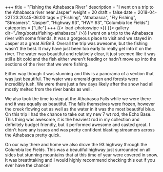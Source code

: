 +++
title = "Fishing the Athabasca River"
description = "I went on a trip to the Athabasca river near Jasper"
weight = 20
draft = false
date = 2018-04-22T23:20:45-06:00
tags = ["Fishing", "Athabasca", "Fly Fishing", "Streamers", "Jasper", "Highway 93", "HWY 93", "Columbia Ice Fields"]
categories = ["Life"]
+++
{{< load-photoswipe >}}
{{< gallery dir="./img/posts/fishing-athabasca" />}}
I went on a trip to the Athabasca river with some friends. It was a gorgeous place to visit and we stayed in Jasper at a great AirBnB. Overall the trip was awesome, but the fishing wasn't the best. It may have just been too early to really get into it on the river. The water was beautiful and relatively clear, it just seemed like it was still a bit cold and the fish either weren't feeding or hadn't move up into the sections of the river that we were fishing.

Either way though it was stunning and this is a panorama of a section that was just beautiful. The water was emerald green and forests were incredibly lush. We were there just a few days likely after the snow had all mostly melted from the river banks as well.

We also took the time to stop at the Athabasca Falls while we were there and it was equally as beautiful. The falls themselves were frozen, however the creek flowing out as well as the water in it was the most beautiful blue. On this trip I had the chance to take out my new 7 wt rod, the Echo Base. This thing was awesome, it is the heaviest rod in my collection and definitely budget friendly, but it performed awesome and casted great. I didn't have any issues and was pretty confident blasting streamers across the Athabasca pretty quick.

On our way there and home we also drove the 93 highway through the Columbia Ice Fields. This was a beautiful highway just surrounded on all sides but stunning mountains that at this time of year were covered in snow. It was breathtaking and I would highly recommend checking this out if you ever have the chance!
